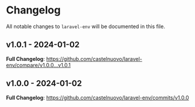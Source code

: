 # Changelog

All notable changes to `laravel-env` will be documented in this file.

## v1.0.1 - 2024-01-02

**Full Changelog**: https://github.com/castelnuovo/laravel-env/compare/v1.0.0...v1.0.1

## v1.0.0 - 2024-01-02

**Full Changelog**: https://github.com/castelnuovo/laravel-env/commits/v1.0.0
